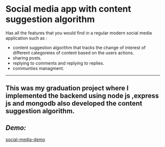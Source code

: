 # Social  media  app  with  content  suggestion  algorithm

Has  all  the  features  that  you  would  find  in  a  regular  modern  social  media  application such as :
- content suggestion algorithm that tracks the change of interest of different categoreies of content based on the users actions.
- sharing posts.
- replying to comments and replying to replies.
- communties managment.
---
This  was  my  graduation project  where  I  implemented  the  backend  using  node  js  ,express  js  and  mongodb  also  developed  the  content suggestion  algorithm.
---

 *Demo:*
 ---
 [social-media-demo](https://drive.google.com/file/d/1PHwuFwMvbnlODHD9S55QN5pGS03KSQCX/view?usp=drive_link)
